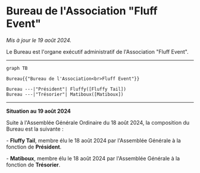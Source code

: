 # Bureau de l'Association "Fluff Event"

_Mis à jour le 19 août 2024._

Le Bureau est l'organe exécutif administratif de l'Association "Fluff Event".

---

```mermaid
graph TB

Bureau{{"Bureau de l'Association<br>Fluff Event"}}

Bureau ---|"Président"| Fluffy([Fluffy Tail])
Bureau ---|"Trésorier"| Matiboux([Matiboux])
```


---

**Situation au 19 août 2024**

Suite à l'Assemblée Générale Ordinaire du 18 août 2024, la composition du Bureau est la suivante :

\- **Fluffy Tail**, membre élu le 18 août 2024 par l'Assemblée Générale à la fonction de **Président**.

\- **Matiboux**, membre élu le 18 août 2024 par l'Assemblée Générale à la fonction de **Trésorier**.
